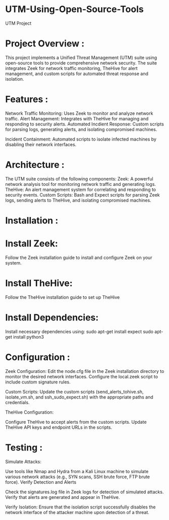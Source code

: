 # UTM-Using-Open-Source-Tools
UTM Project 

# Project Overview :

This project implements a Unified Threat Management (UTM) suite using open-source tools to provide comprehensive network security. The suite integrates Zeek for network traffic monitoring, TheHive for alert management, and custom scripts for automated threat response and isolation.

# Features :

Network Traffic Monitoring: Uses Zeek to monitor and analyze network traffic.
Alert Management: Integrates with TheHive for managing and responding to security alerts.
Automated Incdient Response: Custom scripts for parsing logs, generating alerts, and isolating compromised machines.

Incident Containment: Automated scripts to isolate infected machines by disabling their network interfaces.

# Architecture :

The UTM suite consists of the following components:
Zeek: A powerful network analysis tool for monitoring network traffic and generating logs.
TheHive: An alert management system for correlating and responding to security events.
Custom Scripts: Bash and Expect scripts for parsing Zeek logs, sending alerts to TheHive, and isolating compromised machines.

# Installation :

# Install Zeek:
Follow the Zeek installation guide to install and configure Zeek on your system.

# Install TheHive:
Follow the TheHive installation guide to set up TheHive

# Install Dependencies:
Install necessary dependencies using:
sudo apt-get install expect
sudo apt-get install python3


# Configuration :
Zeek Configuration:
Edit the node.cfg file in the Zeek installation directory to monitor the desired network interfaces.
Configure the local.zeek script to include custom signature rules.

Custom Scripts:
Update the custom scripts (send_alerts_tohive.sh, isolate_vm.sh, and ssh_sudo_expect.sh) with the appropriate paths and credentials.

TheHive Configuration:

Configure TheHive to accept alerts from the custom scripts.
Update TheHive API keys and endpoint URLs in the scripts.

# Testing :
Simulate Attacks:

Use tools like Nmap and Hydra from a Kali Linux machine to simulate various network attacks (e.g., SYN scans, SSH brute force, FTP brute force).
Verify Detection and Alerts

Check the signatures.log file in Zeek logs for detection of simulated attacks.
Verify that alerts are generated and appear in TheHive.

Verify Isolation:
Ensure that the isolation script successfully disables the network interface of the attacker machine upon detection of a threat.


